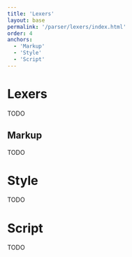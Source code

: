 ```yaml
---
title: 'Lexers'
layout: base
permalink: '/parser/lexers/index.html'
order: 4
anchors:
  - 'Markup'
  - 'Style'
  - 'Script'
---
```


# Lexers

TODO

## Markup

TODO

# Style

TODO

# Script

TODO
